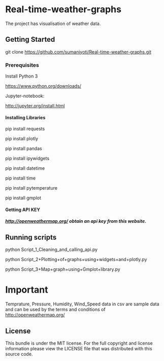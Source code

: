 # Real-time-weather-graphs

The project has visualisation of weather data.

## Getting Started
git clone https://github.com/sumanjyoti/Real-time-weather-graphs.git

### Prerequisites

Install Python 3

https://www.python.org/downloads/

Jupyter-notebook: 

http://jupyter.org/install.html


#### Installing Libraries 

pip install requests

pip install plotly 

pip install pandas

pip install ipywidgets

pip install datetime

pip install time

pip install pytemperature

pip install gmplot

#### Getting API KEY

##### http://openweathermap.org/ obtain an api key from this website. 


## Running scripts
python Script_1_Cleaning_and_calling_api.py

python Script_2+Plotting+of+graphs+using+widgets+and+plotly.py

python Script_3+Map+graph+using+Gmplot+library.py


# Important

Temprature, Pressure, Humidity, Wind_Speed data in csv are sample data and can be used by the terms and conditions of http://openweathermap.org/ 

## License
This bundle is under the MIT license. For the full copyright and license information please view the LICENSE file that was distributed with this source code.
